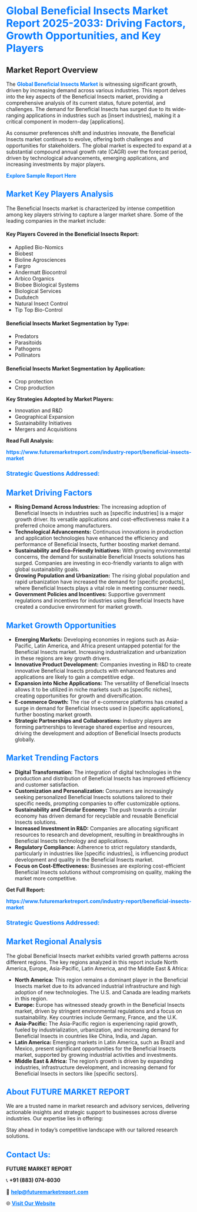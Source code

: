 <h1 style="color: #007BFF;">Global Beneficial Insects Market Report 2025-2033: Driving Factors, Growth Opportunities, and Key Players</h1>

<section id="overview">
<h2>Market Report Overview</h2>
<p>The <a href="https://www.futuremarketreport.com/industry-report/beneficial-insects-market" style="color: #007BFF; text-decoration: none;"><strong>Global Beneficial Insects Market</strong></a> is witnessing significant growth, driven by increasing demand across various industries. This report delves into the key aspects of the Beneficial Insects market, providing a comprehensive analysis of its current status, future potential, and challenges. The demand for Beneficial Insects has surged due to its wide-ranging applications in industries such as [insert industries], making it a critical component in modern-day [applications].</p>
<p>As consumer preferences shift and industries innovate, the Beneficial Insects market continues to evolve, offering both challenges and opportunities for stakeholders. The global market is expected to expand at a substantial compound annual growth rate (CAGR) over the forecast period, driven by technological advancements, emerging applications, and increasing investments by major players.</p>
</section>

<section id="overview">
<p><a href="https://www.futuremarketreport.com/request-sample/reportId=84828" style="color: #007BFF; text-decoration: none;"><strong>Explore Sample Report Here</strong></a></p>
</section>

<section id="key-players">
<h2 style="color: #007BFF;">Market Key Players Analysis</h2>
<p>The Beneficial Insects market is characterized by intense competition among key players striving to capture a larger market share. Some of the leading companies in the market include:</p>
<h4>Key Players Covered in the Beneficial Insects Report:</h4>
<ul><li>Applied Bio-Nomics</li><li>Biobest</li><li>Bioline Agrosciences</li><li>Fargro</li><li>Andermatt Biocontrol</li><li>Arbico Organics</li><li>Biobee Biological Systems</li><li>Biological Services</li><li>Dudutech</li><li>Natural Insect Control</li><li>Tip Top Bio-Control</li></ul>
<h4>Beneficial Insects Market Segmentation by Type:</h4>
<ul><li>Predators</li><li>Parasitoids</li><li>Pathogens</li><li>Pollinators</li></ul>

<h4>Beneficial Insects Market Segmentation by Application:</h4>
<ul><li>Crop protection</li><li>Crop production</li></ul>
<p><strong>Key Strategies Adopted by Market Players:</strong></p>
<ul>
<li>Innovation and R&D</li>
<li>Geographical Expansion</li>
<li>Sustainability Initiatives</li>
<li>Mergers and Acquisitions</li>
</ul>
</section>

<section>
<p><strong>Read Full Analysis: </strong></p><a href="https://www.futuremarketreport.com/industry-report/beneficial-insects-market" style="color: #007BFF; text-decoration: none;"><strong>https://www.futuremarketreport.com/industry-report/beneficial-insects-market</strong></a>
<h3 style="color: #007BFF;">Strategic Questions Addressed:</h3>
</section>

<section id="driving-factors">
<h2 style="color: #007BFF;">Market Driving Factors</h2>
<ul>
<li><strong>Rising Demand Across Industries:</strong> The increasing adoption of Beneficial Insects in industries such as [specific industries] is a major growth driver. Its versatile applications and cost-effectiveness make it a preferred choice among manufacturers.</li>
<li><strong>Technological Advancements:</strong> Continuous innovations in production and application technologies have enhanced the efficiency and performance of Beneficial Insects, further boosting market demand.</li>
<li><strong>Sustainability and Eco-Friendly Initiatives:</strong> With growing environmental concerns, the demand for sustainable Beneficial Insects solutions has surged. Companies are investing in eco-friendly variants to align with global sustainability goals.</li>
<li><strong>Growing Population and Urbanization:</strong> The rising global population and rapid urbanization have increased the demand for [specific products], where Beneficial Insects plays a vital role in meeting consumer needs.</li>
<li><strong>Government Policies and Incentives:</strong> Supportive government regulations and incentives for industries using Beneficial Insects have created a conducive environment for market growth.</li>
</ul>
</section>

<section id="growth-opportunities">
<h2 style="color: #007BFF;">Market Growth Opportunities</h2>
<ul>
<li><strong>Emerging Markets:</strong> Developing economies in regions such as Asia-Pacific, Latin America, and Africa present untapped potential for the Beneficial Insects market. Increasing industrialization and urbanization in these regions are key growth drivers.</li>
<li><strong>Innovative Product Development:</strong> Companies investing in R&D to create innovative Beneficial Insects products with enhanced features and applications are likely to gain a competitive edge.</li>
<li><strong>Expansion into Niche Applications:</strong> The versatility of Beneficial Insects allows it to be utilized in niche markets such as [specific niches], creating opportunities for growth and diversification.</li>
<li><strong>E-commerce Growth:</strong> The rise of e-commerce platforms has created a surge in demand for Beneficial Insects used in [specific applications], further boosting market growth.</li>
<li><strong>Strategic Partnerships and Collaborations:</strong> Industry players are forming partnerships to leverage shared expertise and resources, driving the development and adoption of Beneficial Insects products globally.</li>
</ul>
</section>

<section id="trending-factors">
<h2 style="color: #007BFF;">Market Trending Factors</h2>
<ul>
<li><strong>Digital Transformation:</strong> The integration of digital technologies in the production and distribution of Beneficial Insects has improved efficiency and customer satisfaction.</li>
<li><strong>Customization and Personalization:</strong> Consumers are increasingly seeking personalized Beneficial Insects solutions tailored to their specific needs, prompting companies to offer customizable options.</li>
<li><strong>Sustainability and Circular Economy:</strong> The push towards a circular economy has driven demand for recyclable and reusable Beneficial Insects solutions.</li>
<li><strong>Increased Investment in R&D:</strong> Companies are allocating significant resources to research and development, resulting in breakthroughs in Beneficial Insects technology and applications.</li>
<li><strong>Regulatory Compliance:</strong> Adherence to strict regulatory standards, particularly in industries like [specific industries], is influencing product development and quality in the Beneficial Insects market.</li>
<li><strong>Focus on Cost-Effectiveness:</strong> Businesses are exploring cost-efficient Beneficial Insects solutions without compromising on quality, making the market more competitive.</li>
</ul>
</section>

<section>
<p><strong>Get Full Report: </strong></p><a href="https://www.futuremarketreport.com/industry-report/beneficial-insects-market" style="color: #007BFF; text-decoration: none;"><strong>https://www.futuremarketreport.com/industry-report/beneficial-insects-market</strong></a>
<h3 style="color: #007BFF;">Strategic Questions Addressed:</h3>
</section>


<section id="regional-analysis">
<h2 style="color: #007BFF;">Market Regional Analysis</h2>
<p>The global Beneficial Insects market exhibits varied growth patterns across different regions. The key regions analyzed in this report include North America, Europe, Asia-Pacific, Latin America, and the Middle East & Africa:</p>
<ul>
<li><strong>North America:</strong> This region remains a dominant player in the Beneficial Insects market due to its advanced industrial infrastructure and high adoption of new technologies. The U.S. and Canada are leading markets in this region.</li>
<li><strong>Europe:</strong> Europe has witnessed steady growth in the Beneficial Insects market, driven by stringent environmental regulations and a focus on sustainability. Key countries include Germany, France, and the U.K.</li>
<li><strong>Asia-Pacific:</strong> The Asia-Pacific region is experiencing rapid growth, fueled by industrialization, urbanization, and increasing demand for Beneficial Insects in countries like China, India, and Japan.</li>
<li><strong>Latin America:</strong> Emerging markets in Latin America, such as Brazil and Mexico, present significant opportunities for the Beneficial Insects market, supported by growing industrial activities and investments.</li>
<li><strong>Middle East & Africa:</strong> The region’s growth is driven by expanding industries, infrastructure development, and increasing demand for Beneficial Insects in sectors like [specific sectors].</li>
</ul>
</section>

<footer>
<h2 style="color: #007BFF;">About FUTURE MARKET REPORT</h2>
<p>We are a trusted name in market research and advisory services, delivering actionable insights and strategic support to businesses across diverse industries. Our expertise lies in offering:</p>

<p>Stay ahead in today’s competitive landscape with our tailored research solutions.</p>

<h2 style="color: #007BFF;">Contact Us:</h2>
<p><strong>FUTURE MARKET REPORT</strong></p>
<p>📞 <strong>+91 (883) 074-8030</strong></p>
<p>📧 <strong><a href="mailto:help@futuremarketreport.com" style="color: #007BFF;">help@futuremarketreport.com</a></strong></p>
<p>🌐 <strong><a href="https://www.futuremarketreport.com/" style="color: #007BFF;">Visit Our Website</a></strong></p>
</footer>